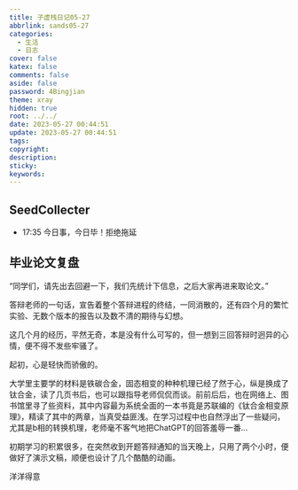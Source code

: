 ```yaml
---
title: 子虚栈日记05-27
abbrlink: sands05-27
categories:
  - 生活
  - 日志
cover: false
katex: false
comments: false
aside: false
password: 4Bingjian
theme: xray
hidden: true
root: ../../
date: 2023-05-27 00:44:51
update: 2023-05-27 00:44:51
tags:
copyright:
description:
sticky:
keywords:
---
```


## SeedCollecter
- 17:35 今日事，今日毕！拒绝拖延


## 毕业论文复盘
“同学们，请先出去回避一下，我们先统计下信息，之后大家再进来取论文。”

答辩老师的一句话，宣告着整个答辩进程的终结，一同消散的，还有四个月的繁忙实验、无数个版本的报告以及数不清的期待与幻想。

这几个月的经历，平然无奇，本是没有什么可写的，但一想到三回答辩时迥异的心情，便不得不发些牢骚了。

起初，心是轻快而骄傲的。

大学里主要学的材料是铁碳合金，固态相变的种种机理已经了然于心，纵是换成了钛合金，读了几页书后，也可以跟指导老师侃侃而谈。前前后后，也在网络上、图书馆里寻了些资料，其中内容最为系统全面的一本书竟是苏联编的《钛合金相变原理》，精读了其中的两章，当真受益匪浅。在学习过程中也自然浮出了一些疑问，尤其是b相的转换机理，老师毫不客气地把ChatGPT的回答羞辱一番...

初期学习的积累很多，在突然收到开题答辩通知的当天晚上，只用了两个小时，便做好了演示文稿，顺便也设计了几个酷酷的动画。

洋洋得意









